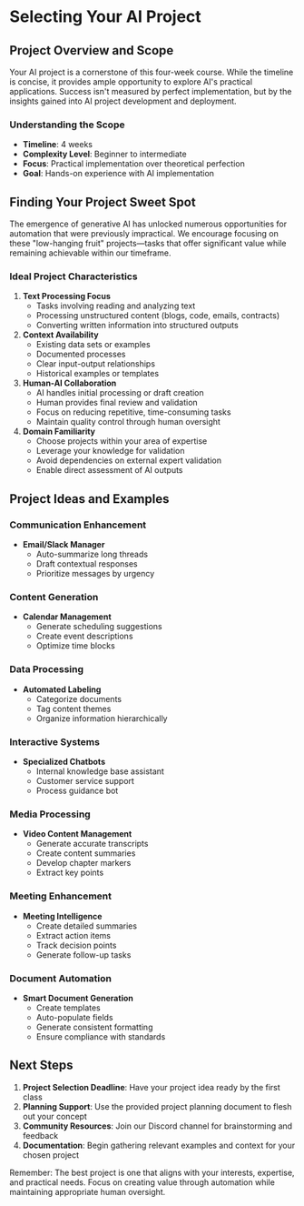 # Selecting Your AI Project

## Project Overview and Scope

Your AI project is a cornerstone of this four-week course. While the timeline is concise, it provides ample opportunity to explore AI's practical applications. Success isn't measured by perfect implementation, but by the insights gained into AI project development and deployment.

### Understanding the Scope

- **Timeline**: 4 weeks
- **Complexity Level**: Beginner to intermediate
- **Focus**: Practical implementation over theoretical perfection
- **Goal**: Hands-on experience with AI implementation

## Finding Your Project Sweet Spot

The emergence of generative AI has unlocked numerous opportunities for automation that were previously impractical. We encourage focusing on these "low-hanging fruit" projects—tasks that offer significant value while remaining achievable within our timeframe.

### Ideal Project Characteristics

1. **Text Processing Focus**
   - Tasks involving reading and analyzing text
   - Processing unstructured content (blogs, code, emails, contracts)
   - Converting written information into structured outputs
2. **Context Availability**
   - Existing data sets or examples
   - Documented processes
   - Clear input-output relationships
   - Historical examples or templates
3. **Human-AI Collaboration**
   - AI handles initial processing or draft creation
   - Human provides final review and validation
   - Focus on reducing repetitive, time-consuming tasks
   - Maintain quality control through human oversight
4. **Domain Familiarity**
   - Choose projects within your area of expertise
   - Leverage your knowledge for validation
   - Avoid dependencies on external expert validation
   - Enable direct assessment of AI outputs

## Project Ideas and Examples

### Communication Enhancement

- **Email/Slack Manager**
  - Auto-summarize long threads
  - Draft contextual responses
  - Prioritize messages by urgency

### Content Generation

- **Calendar Management**
  - Generate scheduling suggestions
  - Create event descriptions
  - Optimize time blocks

### Data Processing

- **Automated Labeling**
  - Categorize documents
  - Tag content themes
  - Organize information hierarchically

### Interactive Systems

- **Specialized Chatbots**
  - Internal knowledge base assistant
  - Customer service support
  - Process guidance bot

### Media Processing

- **Video Content Management**
  - Generate accurate transcripts
  - Create content summaries
  - Develop chapter markers
  - Extract key points

### Meeting Enhancement

- **Meeting Intelligence**
  - Create detailed summaries
  - Extract action items
  - Track decision points
  - Generate follow-up tasks

### Document Automation

- **Smart Document Generation**
  - Create templates
  - Auto-populate fields
  - Generate consistent formatting
  - Ensure compliance with standards

## Next Steps

1. **Project Selection Deadline**: Have your project idea ready by the first class
2. **Planning Support**: Use the provided project planning document to flesh out your concept
3. **Community Resources**: Join our Discord channel for brainstorming and feedback
4. **Documentation**: Begin gathering relevant examples and context for your chosen project

Remember: The best project is one that aligns with your interests, expertise, and practical needs. Focus on creating value through automation while maintaining appropriate human oversight.

